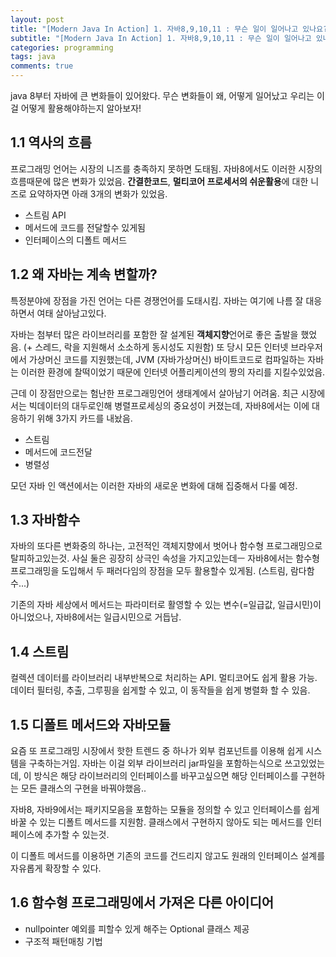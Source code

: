```yaml
---
layout: post
title: "[Modern Java In Action] 1. 자바8,9,10,11 : 무슨 일이 일어나고 있나요?"
subtitle: "[Modern Java In Action] 1. 자바8,9,10,11 : 무슨 일이 일어나고 있나요?"
categories: programming
tags: java
comments: true
---
```


java 8부터 자바에 큰 변화들이 있어왔다. 무슨 변화들이 왜, 어떻게 일어났고 우리는 이걸 어떻게 활용해야하는지 알아보자! 

## 1.1 역사의 흐름

프로그래밍 언어는 시장의 니즈를 충족하지 못하면 도태됨. 자바8에서도 이러한 시장의 흐름때문에 많은 변화가 있었음. **간결한코드**, **멀티코어 프로세서의 쉬운활용**에 대한 니즈로 요약하자면 아래 3개의 변화가 있었음.

- 스트림 API
- 메서드에 코드를 전달할수 있게됨
- 인터페이스의 디폴트 메서드

## 1.2 왜 자바는 계속 변할까?

특정분야에 장점을 가진 언어는 다른 경쟁언어를 도태시킴. 자바는 여기에 나름 잘 대응하면서 여태 살아남고있다.

자바는 첨부터 많은 라이브러리를 포함한 잘 설계된 **객체지향**언어로 좋은 출발을 했었음. (+ 스레드, 락을 지원해서 소소하게 동시성도 지원함) 또 당시 모든 인터넷 브라우저에서 가상머신 코드를 지원했는데, JVM (자바가상머신) 바이트코드로 컴파일하는 자바는 이러한 환경에 찰떡이었기 때문에 인터넷 어플리케이션의 짱의 자리를 지킬수있었음. 

근데 이 장점만으로는 험난한 프로그래밍언어 생태계에서 살아남기 어려움. 최근 시장에서는 빅데이터의 대두로인해 병렬프로세싱의 중요성이 커졌는데, 자바8에서는 이에 대응하기 위해 3가지 카드를 내놨음.

- 스트림
- 메서드에 코드전달
- 병렬성

모던 자바 인 액션에서는 이러한 자바의 새로운 변화에 대해 집중해서 다룰 예정.

## 1.3 자바함수

자바의 또다른 변화중의 하나는, 고전적인 객체지향에서 벗어나 함수형 프로그래밍으로 탈피하고있는것. 사실 둘은 굉장히 상극인 속성을 가지고있는데ㅡ 자바8에서는 함수형 프로그래밍을 도입해서 두 패러다임의 장점을 모두 활용할수 있게됨. (스트림, 람다함수...) 

기존의 자바 세상에서 메서드는 파라미터로 활영할 수 있는 변수(=일급값, 일급시민)이 아니었으나, 자바8에서는 일급시민으로 거듭남. 

## 1.4 스트림

컬렉션 데이터를 라이브러리 내부반복으로 처리하는 API. 멀티코어도 쉽게 활용 가능. 데이터 필터링, 추출, 그루핑을 쉽게할 수 있고, 이 동작들을 쉽게 병렬화 할 수 있음. 

## 1.5 디폴트 메서드와 자바모듈

요즘 또 프로그래밍 시장에서 핫한 트렌드 중 하나가 외부 컴포넌트를 이용해 쉽게 시스템을 구축하는거임.  자바는 이걸 외부 라이브러리 jar파일을 포함하는식으로 쓰고있었는데, 이 방식은 해당 라이브러리의 인터페이스를 바꾸고싶으면 해당 인터페이스를 구현하는 모든 클래스의 구현을 바꿔야했음.. 

자바8, 자바9에서는 패키지모음을 포함하는 모듈을 정의할 수 있고 인터페이스를 쉽게 바꿀 수 있는 디폴트 메서드를 지원함. 클래스에서 구현하지 않아도 되는 메서드를 인터페이스에 추가할 수 있는것. 

이 디폴트 메서드를 이용하면 기존의 코드를 건드리지 않고도 원래의 인터페이스 설계를 자유롭게 확장할 수 있다. 

## 1.6 함수형 프로그래밍에서 가져온 다른 아이디어

- nullpointer 예외를 피할수 있게 해주는 Optional 클래스 제공
- 구조적 패턴매칭 기법